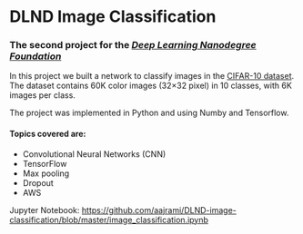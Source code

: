 #  DLND Image Classification

### The second project for the [_**Deep Learning Nanodegree Foundation**_](https://www.udacity.com/course/deep-learning-nanodegree-foundation--nd101)


In this project we built a network to classify images in the [CIFAR-10 dataset](https://www.cs.toronto.edu/~kriz/cifar.html). The dataset contains 60K color images (32×32 pixel) in 10 classes, with 6K images per class.

The project was implemented in Python and using Numby and Tensorflow.

#### Topics covered are:

- Convolutional Neural Networks (CNN)
- TensorFlow
- Max pooling
- Dropout
- AWS

Jupyter Notebook: https://github.com/aajrami/DLND-image-classification/blob/master/image_classification.ipynb

